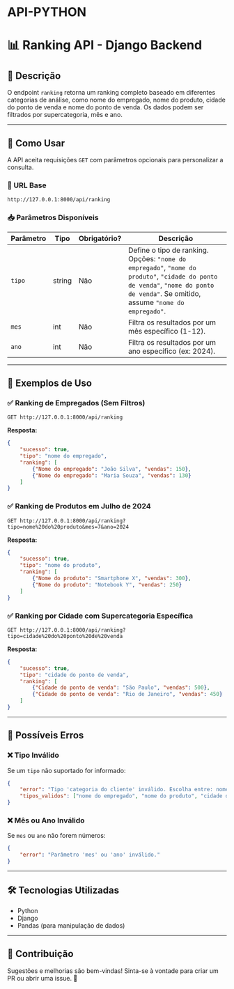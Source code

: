 # API-PYTHON

# 📊 Ranking API - Django Backend

## 📌 Descrição
O endpoint `ranking` retorna um ranking completo baseado em diferentes categorias de análise, como nome do empregado, nome do produto, cidade do ponto de venda e nome do ponto de venda. Os dados podem ser filtrados por supercategoria, mês e ano.

---

## 🚀 Como Usar
A API aceita requisições `GET` com parâmetros opcionais para personalizar a consulta.

### **🔗 URL Base**
```
http://127.0.0.1:8000/api/ranking
```

### **📥 Parâmetros Disponíveis**

| Parâmetro       | Tipo   | Obrigatório? | Descrição |
|-----------------|--------|-------------|------------|
| `tipo`         | string | Não         | Define o tipo de ranking. Opções: `"nome do empregado"`, `"nome do produto"`, `"cidade do ponto de venda"`, `"nome do ponto de venda"`. Se omitido, assume `"nome do empregado"`. |
| `mes`          | int    | Não         | Filtra os resultados por um mês específico (1-12). |
| `ano`          | int    | Não         | Filtra os resultados por um ano específico (ex: 2024). |

---

## 📌 Exemplos de Uso

### ✅ **Ranking de Empregados (Sem Filtros)**
```
GET http://127.0.0.1:8000/api/ranking
```
**Resposta:**
```json
{
    "sucesso": true,
    "tipo": "nome do empregado",
    "ranking": [
        {"Nome do empregado": "João Silva", "vendas": 150},
        {"Nome do empregado": "Maria Souza", "vendas": 130}
    ]
}
```

### ✅ **Ranking de Produtos em Julho de 2024**
```
GET http://127.0.0.1:8000/api/ranking?tipo=nome%20do%20produto&mes=7&ano=2024
```
**Resposta:**
```json
{
    "sucesso": true,
    "tipo": "nome do produto",
    "ranking": [
        {"Nome do produto": "Smartphone X", "vendas": 300},
        {"Nome do produto": "Notebook Y", "vendas": 250}
    ]
}
```

### ✅ **Ranking por Cidade com Supercategoria Específica**
```
GET http://127.0.0.1:8000/api/ranking?tipo=cidade%20do%20ponto%20de%20venda
```
**Resposta:**
```json
{
    "sucesso": true,
    "tipo": "cidade do ponto de venda",
    "ranking": [
        {"Cidade do ponto de venda": "São Paulo", "vendas": 500},
        {"Cidade do ponto de venda": "Rio de Janeiro", "vendas": 450}
    ]
}
```

---

## 🚨 Possíveis Erros

### ❌ **Tipo Inválido**
Se um `tipo` não suportado for informado:
```json
{
    "error": "Tipo 'categoria do cliente' inválido. Escolha entre: nome do empregado, nome do produto, cidade do ponto de venda, nome do ponto de venda.",
    "tipos_validos": ["nome do empregado", "nome do produto", "cidade do ponto de venda", "nome do ponto de venda"]
}
```

### ❌ **Mês ou Ano Inválido**
Se `mes` ou `ano` não forem números:
```json
{
    "error": "Parâmetro 'mes' ou 'ano' inválido."
}
```

---

## 🛠 Tecnologias Utilizadas
- Python
- Django
- Pandas (para manipulação de dados)

---

## 📢 Contribuição
Sugestões e melhorias são bem-vindas! Sinta-se à vontade para criar um PR ou abrir uma issue. 🚀


